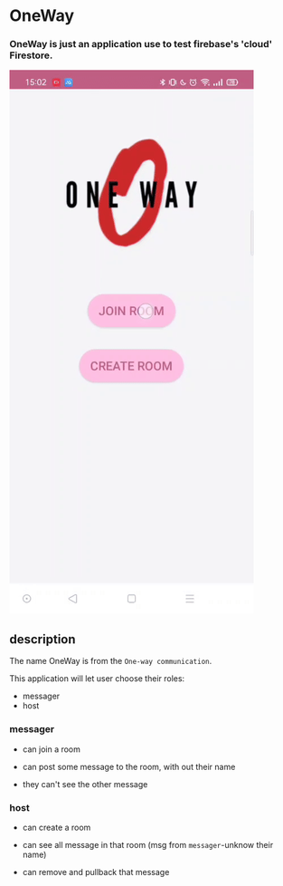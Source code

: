 # OneWay

### OneWay is just an application use to test firebase's 'cloud' Firestore.

![alt text](app/src/main/res/test_img.gif)

## description

The name OneWay is from the `One-way communication`.

This application will let user choose their roles:

- messager
- host

### messager

- can join a room

- can post some message to the room, with out their name

- they can't see the other message

### host

- can create a room

- can see all message in that room (msg from `messager`-unknow their name)

- can remove and pullback that message
